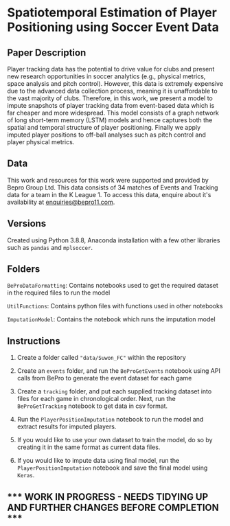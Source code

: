 # Spatiotemporal Estimation of Player Positioning using Soccer Event Data

## Paper Description
Player tracking data has the potential to drive value for clubs and present new research opportunities in soccer analytics (e.g., physical metrics, space analysis and pitch control). However, this data is extremely expensive due to the advanced data collection process, meaning it is unaffordable to the vast majority of clubs. Therefore, in this work, we present a model to impute snapshots of player tracking data from event-based data which is far cheaper and more widespread. This model consists of a graph network of long short-term memory (LSTM) models and hence captures both the spatial and temporal structure of player positioning. Finally we apply imputed player positions to off-ball analyses such as pitch control and player physical metrics.

## Data 
This work and resources for this work were supported and provided by Bepro Group Ltd. This data consists of 34 matches of Events and Tracking data for a team in the K League 1. To access this data, enquire about it's availability at enquiries@bepro11.com.

## Versions 
Created using Python 3.8.8, Anaconda installation with a few other libraries such as `pandas` and `mplsoccer`.

## Folders 
`BeProDataFormatting`: Contains notebooks used to get the required dataset in the required files to run the model

`UtilFunctions`: Contains python files with functions used in other notebooks

`ImputationModel`: Contains the notebook which runs the imputation model

## Instructions
1. Create a folder called `"data/Suwon_FC"` within the repository

2. Create an `events` folder, and run the `BeProGetEvents` notebook using API calls from BePro to generate the event dataset for each game

3. Create a `tracking` folder, and put each supplied tracking dataset into files for each game in chronological order. Next, run the `BeProGetTracking` notebook to get data in csv format.

4. Run the `PlayerPositionImputation` notebook to run the model and extract results for imputed players. 

5. If you would like to use your own dataset to train the model, do so by creating it in the same format as current data files.

6. If you would like to impute data using final model, run the `PlayerPositionImputation` notebook and save the final model using `Keras`.

## *** WORK IN PROGRESS - NEEDS TIDYING UP AND FURTHER CHANGES BEFORE COMPLETION ***
